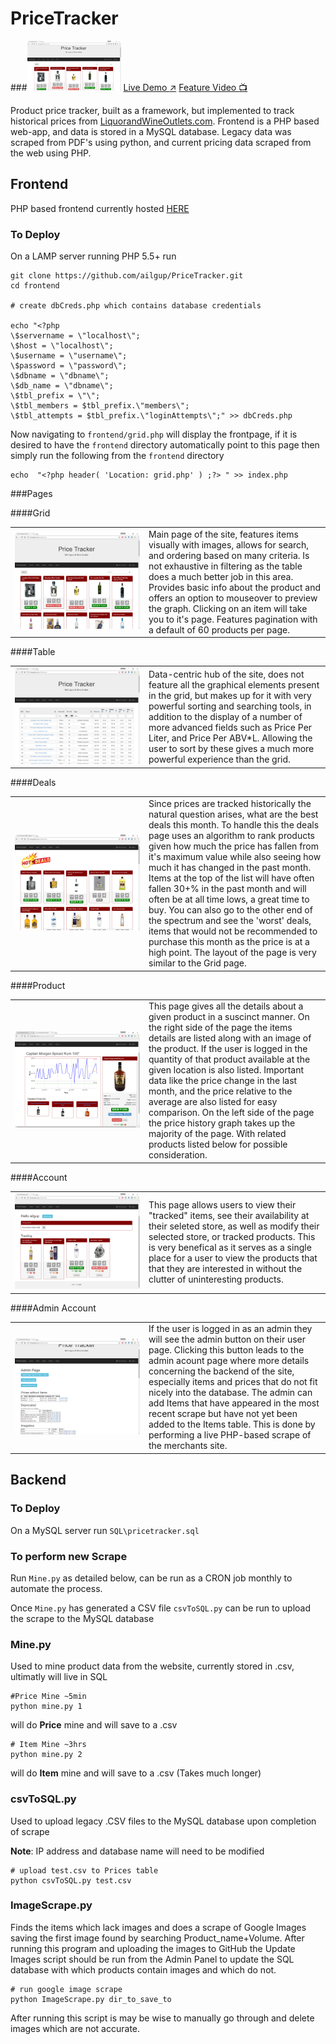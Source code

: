 # PriceTracker 
###![screenshot](https://github.com/ailgup/PriceTracker/blob/master/readme/shot.png?raw=true) [Live Demo :arrow_upper_right:](http://chrispuglia.com/pt) [Feature Video :tv:](https://www.youtube.com/watch?v=Qm6j2n7zL1s)



Product price tracker, built as a framework, but implemented to track historical prices from [LiquorandWineOutlets.com](http://LiquorandWineOutlets.com). Frontend is a PHP based web-app, and data is stored in a MySQL database. Legacy data was scraped from PDF's using python, and current pricing data scraped from the web using PHP.
## Frontend
PHP based frontend currently hosted [HERE](http://chrispuglia.com/pt)

### To Deploy
On a LAMP server running PHP 5.5+ run 
```
git clone https://github.com/ailgup/PriceTracker.git
cd frontend

# create dbCreds.php which contains database credentials

echo "<?php
\$servername = \"localhost\";
\$host = \"localhost\";
\$username = \"username\";
\$password = \"password\";
\$dbname = \"dbname\";
\$db_name = \"dbname\";
\$tbl_prefix = \"\";
\$tbl_members = $tbl_prefix.\"members\";
\$tbl_attempts = $tbl_prefix.\"loginAttempts\";" >> dbCreds.php
```
Now navigating to ```frontend/grid.php``` will display the frontpage, if it is desired to have the ```frontend``` directory automatically point to this page then simply run the following from the ```frontend``` directory
```
echo  "<?php header( 'Location: grid.php' ) ;?> " >> index.php
```
###Pages

####Grid
<table>
<tr><td width="200">
<img src="https://github.com/ailgup/PriceTracker/blob/master/readme/grid.png?raw=true" width="200"></td><td>
Main page of the site, features items visually with images, allows for search, and ordering based on many criteria.
Is not exhaustive in filtering as the table does a much better job in this area. Provides basic info about the product and offers an option to mouseover to preview the graph. Clicking on an item will take you to it's page. Features pagination with a default of 60 products per page.</td></tr></table>

####Table
<table>
<tr><td width="200"><img src="https://github.com/ailgup/PriceTracker/blob/master/readme/table.png?raw=true" width="200"></td><td>
Data-centric hub of the site, does not feature all the graphical elements present in the grid, but makes up for it with very powerful sorting and searching tools, in addition to the display of a number of more advanced fields such as Price Per Liter, and Price Per ABV*L. Allowing the user to sort by these gives a much more powerful experience than the grid.</td></tr></table>

####Deals
<table>
<tr><td width="200"><img src="https://github.com/ailgup/PriceTracker/blob/master/readme/deals.png?raw=true" width="200"></td><td>
Since prices are tracked historically the natural question arises, what are the best deals this month. To handle this the deals page uses an algorithm to rank products given how much the price has fallen from it's maximum value while also seeing how much it has changed in the past month. Items at the top of the list will have often fallen 30+% in the past month and will often be at all time lows, a great time to buy. You can also go to the other end of the spectrum and see the 'worst' deals, items that would not be recommended to purchase this month as the price is at a high point. The layout of the page is very similar to the Grid page.</td></tr></table>

####Product
<table>
<tr><td width="200"><img src="https://github.com/ailgup/PriceTracker/blob/master/readme/product.png?raw=true" width="200"></td><td>
This page gives all the details about a given product in a suscinct manner. On the right side of the page the items details are listed along with an image of the product. If the user is logged in the quantity of that product available at the given location is also listed. Important data like the price change in the last month, and the price relative to the average are also listed for easy comparison. On the left side of the page the price history graph takes up the majority of the page. With related products listed below for possible consideration.</td></tr></table>

####Account
<table>
<tr><td width="200"><img src="https://github.com/ailgup/PriceTracker/blob/master/readme/user.png?raw=true" width="200"></td><td>
This page allows users to view their "tracked" items, see their availability at their seleted store, as well as modify their selected store, or tracked products. This is very benefical as it serves as a single place for a user to view the products that that they are interested in without the clutter of uninteresting products.
</td></tr></table>


####Admin Account
<table>
<tr><td width="200"><img src="https://github.com/ailgup/PriceTracker/blob/master/readme/admin.png?raw=true" width="200"></td><td>
If the user is logged in as an admin they will see the admin button on their user page. Clicking this button leads to the admin acount page where more details concerning the backend of the site, especially items and prices that do not fit nicely into the database. The admin can add Items that have appeared in the most recent scrape but have not yet been added to the Items table. This is done by performing a live PHP-based scrape of the merchants site. 
</td></tr></table>


## Backend
### To Deploy
On a MySQL server run ```SQL\pricetracker.sql```

### To perform new Scrape
Run ```Mine.py``` as detailed below, can be run as a CRON job monthly to automate the process.

Once ```Mine.py``` has generated a CSV file ```csvToSQL.py``` can be run to upload the scrape to the MySQL database
### Mine.py
Used to mine product data from the website, currently stored in .csv, ultimatly will live in SQL
```
#Price Mine ~5min
python mine.py 1
``` 
will do **Price** mine and will save to a .csv
```
# Item Mine ~3hrs
python mine.py 2
``` 
will do **Item** mine and will save to a .csv (Takes much longer)
### csvToSQL.py
Used to upload legacy .CSV files to the MySQL database upon completion of scrape

**Note**: IP address and database name will need to be modified
```
# upload test.csv to Prices table
python csvToSQL.py test.csv
```
### ImageScrape.py
Finds the items which lack images and does a scrape of Google Images saving the first image found by searching Product_name+Volume. After running this program and uploading the images to GitHub the Update Images script should be run from the Admin Panel to update the SQL database with which products contain images and which do not.
```
# run google image scrape
python ImageScrape.py dir_to_save_to
```
After running this script is may be wise to manually go through and delete images which are not accurate.
